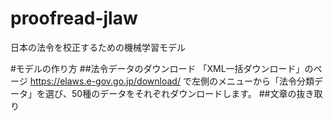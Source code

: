 # proofread-jlaw
日本の法令を校正するための機械学習モデル

#モデルの作り方
##法令データのダウンロード
「XML一括ダウンロード」のページ https://elaws.e-gov.go.jp/download/ で左側のメニューから「法令分類データ」を選び、50種のデータをそれぞれダウンロードします。
##文章の抜き取り

